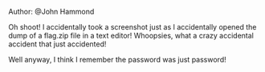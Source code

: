 Author: @John Hammond

Oh shoot! I accidentally took a screenshot just as I accidentally opened the dump of a flag.zip file in a text editor! Whoopsies, what a crazy accidental accident that just accidented!

Well anyway, I think I remember the password was just password!
